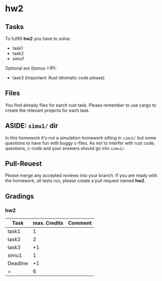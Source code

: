 # hw2

## Tasks
To fullfill **hw2** you have to solve:

- task1
- task2
- simu1

Optional are (bonus +1P):

- task3 (important: Rust idiomatic code please)

## Files

You find already files for earch rust task. Please remember to use cargo to create the relevant projects for each task.


## ASIDE: `simu1/` dir

In this homework it's not a simulation homework sitting in `simu1/` but some questions to have fun with buggy c-files. As not to interfer with rust code, questions, c-code and your answers should go into `simu1/`.

## Pull-Reuest

Please merge any accepted reviews into your branch. If you are ready with the homework, all tests run, please create a pull request named **hw2**.

## Gradings

### hw2

| Task     | max. Credits | Comment |
| -------- | ------------ | ------- |
| task1    | 1            |         |
| task2    | 2            |         |
| task3    | +1           |         |
| simu1    | 1            |         |
| Deadline | +1           |         |
| =        | 6            |         |
